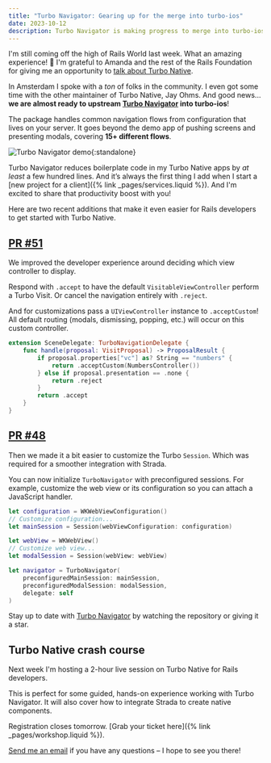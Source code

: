 ```yaml
---
title: "Turbo Navigator: Gearing up for the merge into turbo-ios"
date: 2023-10-12
description: Turbo Navigator is making progress to merge into turbo-ios, reducing boilerplate code and introducing new features.
---
```


I'm still coming off the high of Rails World last week. What an amazing experience! 🤩 I'm grateful to Amanda and the rest of the Rails Foundation for giving me an opportunity to [talk about Turbo Native](https://rubyonrails.org/world/agenda/day-2/6-joe-masilotti-se4ssion).

In Amsterdam I spoke with a _ton_ of folks in the community. I even got some time with the other maintainer of Turbo Native, Jay Ohms. And good news... **we are almost ready to upstream [Turbo Navigator](https://github.com/joemasilotti/TurboNavigator) into turbo-ios**!

The package handles common navigation flows from configuration that lives on your server. It goes beyond the demo app of pushing screens and presenting modals, covering **15+ different flows**.

![Turbo Navigator demo](/assets/images/turbo-navigator-upstream/turbo-navigator-demo.gif){:standalone}

Turbo Navigator reduces boilerplate code in my Turbo Native apps by _at least_ a few hundred lines. And it’s always the first thing I add when I start a [new project for a client]({% link _pages/services.liquid %}). And I'm excited to share that productivity boost with you!

Here are two recent additions that make it even easier for Rails developers to get started with Turbo Native.

## [PR #51](https://github.com/joemasilotti/TurboNavigator/pull/51)

We improved the developer experience around deciding which view controller to display.

Respond with `.accept` to have the default `VisitableViewController` perform a Turbo Visit. Or cancel the navigation entirely with `.reject`.

And for customizations pass a `UIViewController` instance to `.acceptCustom`! All default routing (modals, dismissing, popping, etc.) will occur on this custom controller.

```swift
extension SceneDelegate: TurboNavigationDelegate {
    func handle(proposal: VisitProposal) -> ProposalResult {
        if proposal.properties["vc"] as? String == "numbers" {
            return .acceptCustom(NumbersController())
        } else if proposal.presentation == .none {
            return .reject
        }
        return .accept
    }
}
```

## [PR #48](https://github.com/joemasilotti/TurboNavigator/pull/48)

Then we made it a bit easier to customize the Turbo `Session`. Which was required for a smoother integration with Strada.

You can now initialize `TurboNavigator` with preconfigured sessions. For example, customize the web view or its configuration so you can attach a JavaScript handler.

```swift
let configuration = WKWebViewConfiguration()
// Customize configuration...
let mainSession = Session(webViewConfiguration: configuration)

let webView = WKWebView()
// Customize web view...
let modalSession = Session(webView: webView)

let navigator = TurboNavigator(
    preconfiguredMainSession: mainSession,
    preconfiguredModalSession: modalSession,
    delegate: self
)
```

Stay up to date with [Turbo Navigator](https://github.com/joemasilotti/TurboNavigator) by watching the repository or giving it a star.

## Turbo Native crash course

Next week I'm hosting a 2-hour live session on Turbo Native for Rails developers.

This is perfect for some guided, hands-on experience working with Turbo Navigator. It will also cover how to integrate Strada to create native components.

Registration closes tomorrow. [Grab your ticket here]({% link _pages/workshop.liquid %}).

[Send me an email](mailto:joe@masilotti.com) if you have any questions – I hope to see you there!
